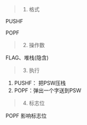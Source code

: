 > 1. 格式

PUSHF

POPF

> 2. 操作数

FLAG、堆栈(隐含)

> 3. 执行

1. PUSHF： 把PSW压栈
2. POPF：弹出一个字送到PSW

> 4. 标志位

POPF 影响标志位
